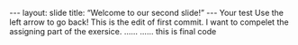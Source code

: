 --- layout: slide title: “Welcome to our second slide!” --- Your test Use the left arrow to go back!
This is the edit of first commit. 
I want to compelet the assigning part of the exersice.
......
...... this is final code
